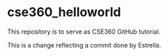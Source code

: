 # cse360_helloworld
This repository is to serve as CSE360 GitHub tutorial.

This is a change reflecting a commit done by Estrella.


